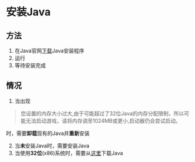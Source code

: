 # 安装Java

## 方法

1. 在Java官网[下载](https://javadl.oracle.com/webapps/download/AutoDL?BundleId=244068_89d678f2be164786b292527658ca1605)Java安装程序
2. 运行  
3. 等待安装完成

## 情况

1. 当出现

> 您设置的内存大小过大,由于可能超过了32位Java的内存分配限制，所以可能无法启动游戏，请将内存调至1024MB或更小,启动器仍会尝试启动。

时，需要**卸载**现有的Java并**重新**安装

2. 当**未**安装Java时，需要安装Java
3. 当使用**32位**(x86)系统时，需要从[这里](https://javadl.oracle.com/webapps/download/AutoDL?BundleId=244066_89d678f2be164786b292527658ca1605)下载Java